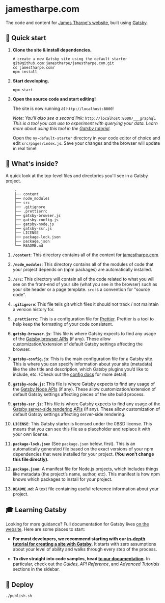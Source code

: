 # jamestharpe.com

The code and content for [James Tharpe's website](https://www.jamestharpe.com), built using [Gatsby](http://gatsbyjs.com/).

## 🚀 Quick start

1. **Clone the site & install dependencies.**

    ```shell
    # create a new Gatsby site using the default starter
    git@github.com:jamestharpe/jamestharpe.com.git
    cd jamestharpe.com/
    npm install
    ```

1. **Start developing.**

    ```shell
    npm start
    ```

1. **Open the source code and start editing!**

    The site is now running at `http://localhost:8000`!

    _Note: You'll also see a second link:_ `http://localhost:8000/___graphql`_. This is a tool you can use to experiment with querying your data. Learn more about using this tool in the [Gatsby tutorial](https://www.gatsbyjs.com/tutorial/part-five/#introducing-graphiql)._

    Open the `my-default-starter` directory in your code editor of choice and edit `src/pages/index.js`. Save your changes and the browser will update in real time!

## 🧐 What's inside?

A quick look at the top-level files and directories you'll see in a Gatsby project.

```text
	.
	├── content
	├── node_modules
	├── src
	├── .gitignore
	├── .prettierrc
	├── gatsby-browser.js
	├── gatsby-config.js
	├── gatsby-node.js
	├── gatsby-ssr.js
	├── LICENSE
	├── package-lock.json
	├── package.json
	└── README.md
```

1. **`/content`**: This directory contains all of the content for [jamestharpe.com](https://www.jamestharpe.com).

2. **`/node_modules`**: This directory contains all of the modules of code that your project depends on (npm packages) are automatically installed.

3. **`/src`**: This directory will contain all of the code related to what you will see on the front-end of your site (what you see in the browser) such as your site header or a page template. `src` is a convention for "source code".

4. **`.gitignore`**: This file tells git which files it should not track / not maintain a version history for.

5. **`.prettierrc`**: This is a configuration file for [Prettier](https://prettier.io/). Prettier is a tool to help keep the formatting of your code consistent.

6. **`gatsby-browser.js`**: This file is where Gatsby expects to find any usage of the [Gatsby browser APIs](https://www.gatsbyjs.com/docs/browser-apis/) (if any). These allow customization/extension of default Gatsby settings affecting the browser.

7. **`gatsby-config.js`**: This is the main configuration file for a Gatsby site. This is where you can specify information about your site (metadata) like the site title and description, which Gatsby plugins you’d like to include, etc. (Check out the [config docs](https://www.gatsbyjs.com/docs/gatsby-config/) for more detail).

8. **`gatsby-node.js`**: This file is where Gatsby expects to find any usage of the [Gatsby Node APIs](https://www.gatsbyjs.com/docs/node-apis/) (if any). These allow customization/extension of default Gatsby settings affecting pieces of the site build process.

9. **`gatsby-ssr.js`**: This file is where Gatsby expects to find any usage of the [Gatsby server-side rendering APIs](https://www.gatsbyjs.com/docs/ssr-apis/) (if any). These allow customization of default Gatsby settings affecting server-side rendering.

10. **`LICENSE`**: This Gatsby starter is licensed under the 0BSD license. This means that you can see this file as a placeholder and replace it with your own license.

11. **`package-lock.json`** (See `package.json` below, first). This is an automatically generated file based on the exact versions of your npm dependencies that were installed for your project. **(You won’t change this file directly).**

12. **`package.json`**: A manifest file for Node.js projects, which includes things like metadata (the project’s name, author, etc). This manifest is how npm knows which packages to install for your project.

13. **`README.md`**: A text file containing useful reference information about your project.

## 🎓 Learning Gatsby

Looking for more guidance? Full documentation for Gatsby lives [on the website](https://www.gatsbyjs.com/). Here are some places to start:

- **For most developers, we recommend starting with our [in-depth tutorial for creating a site with Gatsby](https://www.gatsbyjs.com/tutorial/).** It starts with zero assumptions about your level of ability and walks through every step of the process.

- **To dive straight into code samples, head [to our documentation](https://www.gatsbyjs.com/docs/).** In particular, check out the _Guides_, _API Reference_, and _Advanced Tutorials_ sections in the sidebar.

## 💫 Deploy

```bash
./publish.sh
```
